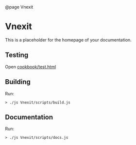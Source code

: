 @page Vnexit

# Vnexit

This is a placeholder for the homepage of your documentation.

## Testing

Open [cookbook/test.html](../test.html)

## Building

Run:

    > ./js Vnexit/scripts/build.js
    
## Documentation

Run:

    > ./js Vnexit/scripts/docs.js